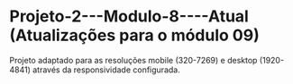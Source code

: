 # Projeto-2---Modulo-8----Atual (Atualizações para o módulo 09)
Projeto adaptado para as resoluções mobile (320-7269) e desktop (1920-4841) através da responsividade configurada.

